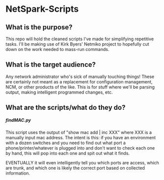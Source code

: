 # NetSpark-Scripts

## What is the purpose?
This repo will hold the cleaned scripts I've made for simplifying repetitive tasks. I'll be making use of Kirk Byers' Netmiko project to hopefully cut down on the work needed to mass-run commands.

## What is the target audience?
Any network administrator who's sick of manually touching things! These are certainly not meant as a replacement for configuration management, NCM, or other products of the like. This is for stuff where we'll be parsing output, making intelligent programmed changes, etc.

## What are the scripts/what do they do?

##### findMAC.py
This script uses the output of "show mac add | inc XXX" where XXX is a manually input mac address. The intent is this: if you have an environment with a dozen switches and you need to find out what port a phone/printer/whatever is plugged into and don't want to check each one by hand, this will pop into each one and spit out what it finds.

EVENTUALLY it will even intelligently tell you which ports are access, which are trunk, and which one is likely the correct port based on collected information.
